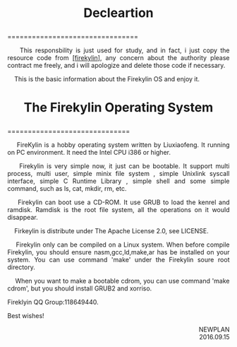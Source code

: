 # <p align="center">Decleartion</p>
================================

<p align="justify">&nbsp;&nbsp;&nbsp;&nbsp;This responsbility is just used for study, and in fact, i just copy the resource code from <a href="https://coding.net/u/liuxiaofeng/p/JunOS/git">[firekylin]</a>, any concern about the authority please contract me freely, and i will apologize and delete those code if necessary.</p>
<p align="justify">&nbsp;&nbsp;&nbsp;&nbsp;This is the basic information about the Firekylin OS and enjoy it.</p>




# <p align="center">The Firekylin Operating System</p>
==============================

<p align="justify">&nbsp;&nbsp;&nbsp;&nbsp;FireKylin is a hobby operating system written by Liuxiaofeng. It running on PC environment. It need the Intel CPU i386 or higher.</p>
<p align="justify">&nbsp;&nbsp;&nbsp;&nbsp;Firekylin is very simple now, it just can be bootable. It support multi process, multi user, simple minix file system , simple Unixlink syscall interface, simple C Runtime Library , simple shell and some simple command, such as ls, cat, mkdir, rm, etc.</p>
<p align="justify">&nbsp;&nbsp;&nbsp;&nbsp;Firekylin can boot use a CD-ROM. It use GRUB to load the kenrel and ramdisk. Ramdisk is the root file system, all the operations on it would disappear. </p>
<p align="justify">&nbsp;&nbsp;&nbsp;&nbsp;Firkeylin is distribute under The Apache License 2.0, see LICENSE.</p>
<p align="justify">&nbsp;&nbsp;&nbsp;&nbsp;Firekylin only can be compiled on a Linux system. When before compile Firekylin, you should ensure nasm,gcc,ld,make,ar has be installed on your system. You can use command 'make' under the Firekylin soure root directory.</p>
<p align="justify">&nbsp;&nbsp;&nbsp;&nbsp;When you want to make a bootable cdrom, you can use command 'make cdrom', but you should install GRUB2 and xorriso.</p>

Fireklyin QQ Group:118649440.

Best wishes!


<p align="right">NEWPLAN </br>2016.09.15</p>
